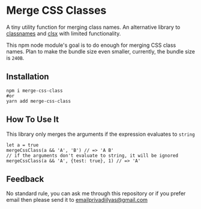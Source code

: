 # Merge CSS Classes

A tiny utility function for merging class names. An alternative library to [classnames](https://github.com/JedWatson/classnames) and [clsx](https://github.com/lukeed/clsx) with limited functionality.

This npm node module's goal is to do enough for merging CSS class names. Plan to make the bundle size even smaller, currently, the bundle size is `240B`.

## Installation

```
npm i merge-css-class
#or
yarn add merge-css-class
```

## How To Use It

This library only merges the arguments if the expression evaluates to `string`

```
let a = true
mergeCssClass(a && 'A', 'B') // => 'A B'
// if the arguments don't evaluate to string, it will be ignored
mergeCssClass(a && 'A', {test: true}, 1) // => 'A'
```

## Feedback

No standard rule, you can ask me through this repository or if you prefer email then please send it to emailprivadiilyas@gmail.com
